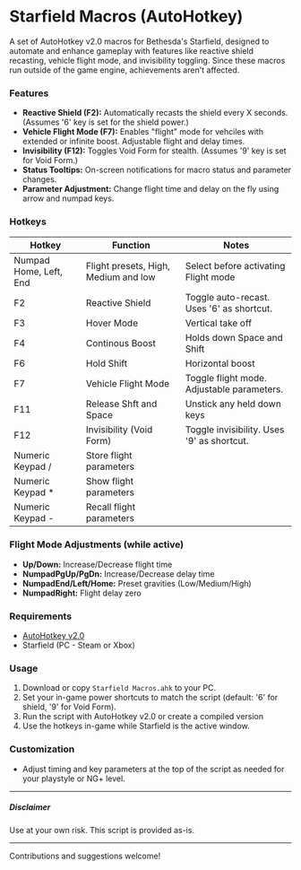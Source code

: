 # Starfield Macros (AutoHotkey)



A set of AutoHotkey v2.0 macros for Bethesda's Starfield, designed to automate and enhance gameplay with features like reactive shield recasting, vehicle flight mode, and invisibility toggling.
Since these macros run outside of the game engine, achievements aren't affected.

### 

### Features



* **Reactive Shield (F2):** Automatically recasts the shield every X seconds. (Assumes '6' key is set for the shield power.)
* **Vehicle Flight Mode (F7):** Enables "flight" mode for vehciles with extended or infinite boost. Adjustable flight and delay times.
* **Invisibility (F12):** Toggles Void Form for stealth. (Assumes '9' key is set for Void Form.)
* **Status Tooltips:** On-screen notifications for macro status and parameter changes.
* **Parameter Adjustment:** Change flight time and delay on the fly using arrow and numpad keys.

### 

### Hotkeys



| Hotkey                 | Function                             | Notes                                       |
| ---------------------- | ------------------------------------ | ------------------------------------------- |
| Numpad Home, Left, End | Flight presets, High, Medium and low | Select before activating Flight mode        |
| F2                     | Reactive Shield                      | Toggle auto-recast. Uses '6' as shortcut.   |
| F3                     | Hover Mode                           | Vertical take off                           |
| F4                     | Continous Boost                      | Holds down Space and Shift                  |
| F6                     | Hold Shift                           | Horizontal boost                            |
| F7                     | Vehicle Flight Mode                  | Toggle flight mode. Adjustable parameters.  |
| F11                    | Release Shft and Space               | Unstick any held down keys                  |
| F12                    | Invisibility (Void Form)             | Toggle invisibility. Uses '9' as shortcut.  |
| Numeric Keypad /       | Store flight parameters              |                                             |
| Numeric Keypad *       | Show flight parameters               |                                             |
| Numeric Keypad -       | Recall flight parameters             |                                             |



### Flight Mode Adjustments (while active)

* **Up/Down:** Increase/Decrease flight time
* **NumpadPgUp/PgDn:** Increase/Decrease delay time
* **NumpadEnd/Left/Home:** Preset gravities (Low/Medium/High)
* **NumpadRight:** Flight delay zero

### 

### Requirements



* [AutoHotkey v2.0](https://www.autohotkey.com/)
* Starfield (PC - Steam or Xbox)

### 

### Usage



1. Download or copy `Starfield Macros.ahk` to your PC.
2. Set your in-game power shortcuts to match the script (default: '6' for shield, '9' for Void Form).
3. Run the script with AutoHotkey v2.0 or create a compiled version
4. Use the hotkeys in-game while Starfield is the active window.

### 

### Customization



* Adjust timing and key parameters at the top of the script as needed for your playstyle or NG+ level.

___

##### Disclaimer



Use at your own risk. This script is provided as-is.

___

Contributions and suggestions welcome!

